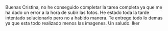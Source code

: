 Buenas Cristina, no he conseguido completar la tarea completa ya que me ha dado un error a la hora de subir las fotos. He estado toda la tarde intentado solucionarlo pero no a habido manera. Te entrego todo lo demas ya que esta todo realizado menos las imagenes. Un saludo. Iker
